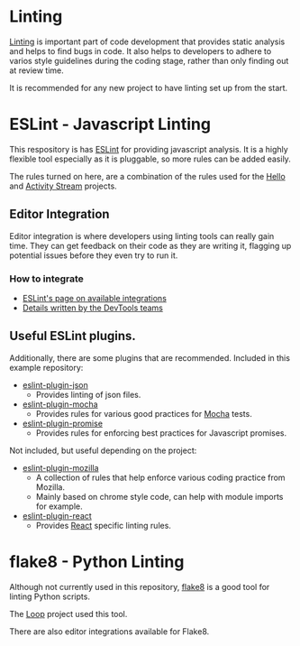 # Linting

[Linting](http://en.wikipedia.org/wiki/Lint_(software)) is important part of
code development that provides static analysis and helps to find bugs in code. It
also helps to developers to adhere to varios style guidelines during the coding
stage, rather than only finding out at review time.

It is recommended for any new project to have linting set up from the start.

# ESLint - Javascript Linting

This respository is has [ESLint](http://eslint.org) for providing javascript
analysis. It is a highly flexible tool especially as it is pluggable, so more
rules can be added easily.

The rules turned on here, are a combination of the rules used for the
[Hello](https://github.com/mozilla/loop) and
[Activity Stream](https://github.com/mozilla/activity-stream/) projects.

## Editor Integration

Editor integration is where developers using linting tools can really gain time.
They can get feedback on their code as they are writing it, flagging up potential
issues before they even try to run it.

### How to integrate

* [ESLint's page on available integrations](http://eslint.org/docs/user-guide/integrations)
* [Details written by the DevTools teams](https://wiki.mozilla.org/DevTools/CodingStandards#Running_ESLint_in_SublimeText)

## Useful ESLint plugins.

Additionally, there are some plugins that are recommended. Included in this example
repository:

* [eslint-plugin-json](https://www.npmjs.com/package/eslint-plugin-json)
  * Provides linting of json files.
* [eslint-plugin-mocha](https://www.npmjs.com/package/eslint-plugin-mocha)
  * Provides rules for various good practices for [Mocha](https://mochajs.org/)
    tests.
* [eslint-plugin-promise](https://www.npmjs.com/package/eslint-plugin-promise)
  * Provides rules for enforcing best practices for Javascript promises.

Not included, but useful depending on the project:

* [eslint-plugin-mozilla](https://www.npmjs.com/package/eslint-plugin-mozilla)
  * A collection of rules that help enforce various coding practice from Mozilla.
  * Mainly based on chrome style code, can help with module imports for example.
* [eslint-plugin-react](https://www.npmjs.com/package/eslint-plugin-react)
  * Provides [React](https://facebook.github.io/react/) specific linting rules.

# flake8 - Python Linting

Although not currently used in this repository,
[flake8](http://flake8.pycqa.org/en/latest/) is a good tool for linting Python
scripts.

The [Loop](https://github.com/mozilla/loop) project used this tool.

There are also editor integrations available for Flake8.
